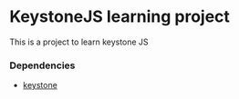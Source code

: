 # KeystoneJS learning project

This is a project to learn keystone JS

### Dependencies

* [keystone](http://keystonejs.com/getting-started/)


